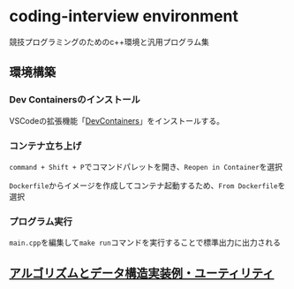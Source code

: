 # coding-interview environment
競技プログラミングのためのc++環境と汎用プログラム集

## 環境構築

### Dev Containersのインストール
VSCodeの拡張機能「[DevContainers](https://marketplace.visualstudio.com/items?itemName=ms-vscode-remote.remote-containers)」をインストールする。

### コンテナ立ち上げ
`command + Shift + P`でコマンドパレットを開き、`Reopen in Container`を選択

`Dockerfile`からイメージを作成してコンテナ起動するため、`From Dockerfile`を選択

### プログラム実行
`main.cpp`を編集して`make run`コマンドを実行することで標準出力に出力される

## [アルゴリズムとデータ構造実装例・ユーティリティ](./util.md)
